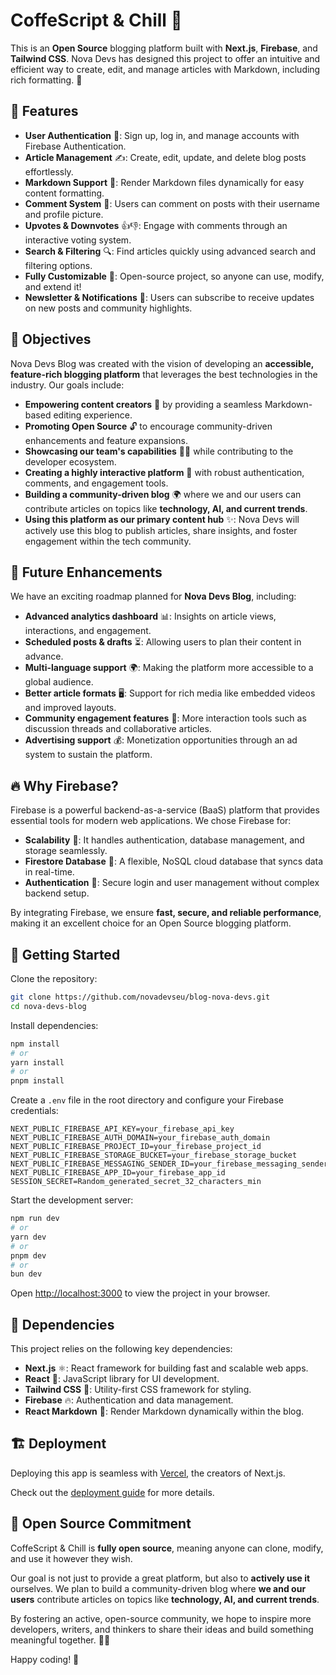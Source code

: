 # CoffeScript & Chill 🚀

This is an **Open Source** blogging platform built with **Next.js**, **Firebase**, and **Tailwind CSS**. Nova Devs has designed this project to offer an intuitive and efficient way to create, edit, and manage articles with Markdown, including rich formatting. 📝

## 🌟 Features

- **User Authentication** 🔐: Sign up, log in, and manage accounts with Firebase Authentication.
- **Article Management** ✍️: Create, edit, update, and delete blog posts effortlessly.
- **Markdown Support** 📜: Render Markdown files dynamically for easy content formatting.
- **Comment System** 💬: Users can comment on posts with their username and profile picture.
- **Upvotes & Downvotes** 👍👎: Engage with comments through an interactive voting system.
- **Search & Filtering** 🔍: Find articles quickly using advanced search and filtering options.
- **Fully Customizable** 🎨: Open-source project, so anyone can use, modify, and extend it!
- **Newsletter & Notifications** 📩: Users can subscribe to receive updates on new posts and community highlights.

## 🎯 Objectives

Nova Devs Blog was created with the vision of developing an **accessible, feature-rich blogging platform** that leverages the best technologies in the industry. Our goals include:

- **Empowering content creators** 📝 by providing a seamless Markdown-based editing experience.
- **Promoting Open Source** 🔓 to encourage community-driven enhancements and feature expansions.
- **Showcasing our team's capabilities** 👨‍💻 while contributing to the developer ecosystem.
- **Creating a highly interactive platform** 💬 with robust authentication, comments, and engagement tools.
- **Building a community-driven blog** 🌍 where we and our users can contribute articles on topics like **technology, AI, and current trends**.
- **Using this platform as our primary content hub** ✨: Nova Devs will actively use this blog to publish articles, share insights, and foster engagement within the tech community.

## 🔮 Future Enhancements

We have an exciting roadmap planned for **Nova Devs Blog**, including:

- **Advanced analytics dashboard** 📊: Insights on article views, interactions, and engagement.
- **Scheduled posts & drafts** ⏳: Allowing users to plan their content in advance.
- **Multi-language support** 🌍: Making the platform more accessible to a global audience.
- **Better article formats** 🖥️: Support for rich media like embedded videos and improved layouts.
- **Community engagement features** 🤝: More interaction tools such as discussion threads and collaborative articles.
- **Advertising support** 💰: Monetization opportunities through an ad system to sustain the platform.

## 🔥 Why Firebase?

Firebase is a powerful backend-as-a-service (BaaS) platform that provides essential tools for modern web applications. We chose Firebase for:

- **Scalability** 🚀: It handles authentication, database management, and storage seamlessly.
- **Firestore Database** 📂: A flexible, NoSQL cloud database that syncs data in real-time.
- **Authentication** 🔐: Secure login and user management without complex backend setup.

By integrating Firebase, we ensure **fast, secure, and reliable performance**, making it an excellent choice for an Open Source blogging platform.

## 🚀 Getting Started

Clone the repository:

```bash
git clone https://github.com/novadevseu/blog-nova-devs.git
cd nova-devs-blog
```

Install dependencies:

```bash
npm install
# or
yarn install
# or
pnpm install
```

Create a `.env` file in the root directory and configure your Firebase credentials:

```env
NEXT_PUBLIC_FIREBASE_API_KEY=your_firebase_api_key
NEXT_PUBLIC_FIREBASE_AUTH_DOMAIN=your_firebase_auth_domain
NEXT_PUBLIC_FIREBASE_PROJECT_ID=your_firebase_project_id
NEXT_PUBLIC_FIREBASE_STORAGE_BUCKET=your_firebase_storage_bucket
NEXT_PUBLIC_FIREBASE_MESSAGING_SENDER_ID=your_firebase_messaging_sender_id
NEXT_PUBLIC_FIREBASE_APP_ID=your_firebase_app_id
SESSION_SECRET=Random_generated_secret_32_characters_min
```

Start the development server:

```bash
npm run dev
# or
yarn dev
# or
pnpm dev
# or
bun dev
```

Open [http://localhost:3000](http://localhost:3000) to view the project in your browser.

## 🔧 Dependencies

This project relies on the following key dependencies:

- **Next.js** ⚛️: React framework for building fast and scalable web apps.
- **React** 💙: JavaScript library for UI development.
- **Tailwind CSS** 🎨: Utility-first CSS framework for styling.
- **Firebase** 🔥: Authentication and data management.
- **React Markdown** 📝: Render Markdown dynamically within the blog.

## 🏗️ Deployment

Deploying this app is seamless with [Vercel](https://vercel.com/), the creators of Next.js.

Check out the [deployment guide](https://nextjs.org/docs/app/building-your-application/deploying) for more details.

## 🎉 Open Source Commitment

CoffeScript & Chill is **fully open source**, meaning anyone can clone, modify, and use it however they wish. 

Our goal is not just to provide a great platform, but also to **actively use it** ourselves. We plan to build a community-driven blog where **we and our users** contribute articles on topics like **technology, AI, and current trends**. 

By fostering an active, open-source community, we hope to inspire more developers, writers, and thinkers to share their ideas and build something meaningful together. 🤗✨

Happy coding! 🚀
